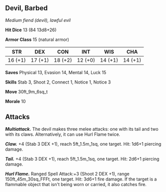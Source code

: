 ## Devil, Barbed

*Medium fiend (devil), lawful evil*

**Hit Dice** 13 (84 13d8+26)

**Armor Class** 15 (natural armor)

| STR     | DEX     | CON     | INT     | WIS     | CHA     |
|---------|---------|---------|---------|---------|---------|
| 16 (+1) | 17 (+1) | 18 (+2) | 12 (+0) | 14 (+1) | 14 (+1) |

**Saves** Physical 13, Evasion 14, Mental 14, Luck 15

**Skills** Stab 3, Shoot 2, Connect 1, Notice 1, Notice 3

**Move** 30ft\_9m\_6sq\_t

**Morale** 10

## Attacks

***Multiattack.*** The devil makes three melee attacks: one with its tail and two with its claws. Alternatively, it can use Hurl Flame twice.

***Claw.*** +4 (Stab 3 DEX +1), reach 5ft\_1.5m\_1sq, one target. Hit: 1d6+1 piercing damage.

***Tail.*** +4 (Stab 3 DEX +1), reach 5ft\_1.5m\_1sq, one target. Hit: 2d6+1 piercing damage.

***Hurl Flame.*** Ranged Spell Attack:+3 (Shoot 2 DEX +1), range 150ft\_45m\_30sq\_FFFt, one target. Hit: 3d6+1 fire damage. If the target is a flammable object that isn't being worn or carried, it also catches fire.

